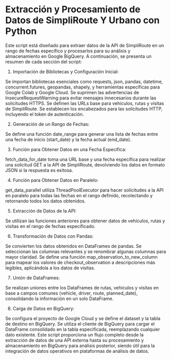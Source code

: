 # Extracción y Procesamiento de Datos de SimpliRoute Y Urbano con Python
Este script está diseñado para extraer datos de la API de SimpliRoute en un rango de fechas específico y procesarlos para su análisis y almacenamiento en Google BigQuery. A continuación, se presenta un resumen de cada sección del script:

1. Importación de Bibliotecas y Configuración Inicial:

Se importan bibliotecas esenciales como requests, json, pandas, datetime, concurrent.futures, geopandas, shapely, y herramientas específicas para Google Colab y Google Cloud.
Se suprimen las advertencias de InsecureRequestWarning para evitar mensajes innecesarios durante las solicitudes HTTPS.
Se definen las URLs base para vehículos, rutas y visitas de SimpliRoute.
Se establecen los encabezados para las solicitudes HTTP, incluyendo el token de autenticación.

2. Generación de un Rango de Fechas:

Se define una función date_range para generar una lista de fechas entre una fecha de inicio (start_date) y la fecha actual (end_date).

3. Función para Obtener Datos en una Fecha Específica:

fetch_data_for_date toma una URL base y una fecha específica para realizar una solicitud GET a la API de SimpliRoute, devolviendo los datos en formato JSON si la respuesta es exitosa.

4. Función para Obtener Datos en Paralelo:

get_data_parallel utiliza ThreadPoolExecutor para hacer solicitudes a la API en paralelo para todas las fechas en el rango definido, recolectando y retornando todos los datos obtenidos.

5. Extracción de Datos de la API:

Se utilizan las funciones anteriores para obtener datos de vehículos, rutas y visitas en el rango de fechas especificado.

6. Transformación de Datos con Pandas:

Se convierten los datos obtenidos en DataFrames de pandas.
Se seleccionan las columnas relevantes y se renombrar algunas columnas para mayor claridad.
Se define una función map_observation_to_new_column para mapear los valores de checkout_observation a descripciones más legibles, aplicándola a los datos de visitas.

7. Unión de DataFrames:

Se realizan uniones entre los DataFrames de rutas, vehículos y visitas en base a campos comunes (vehicle, driver, route, planned_date), consolidando la información en un solo DataFrame.

8. Carga de Datos en BigQuery:

Se configura el proyecto de Google Cloud y se define el dataset y la tabla de destino en BigQuery.
Se utiliza el cliente de BigQuery para cargar el DataFrame consolidado en la tabla especificada, reemplazando cualquier dato existente.
Este script proporciona un flujo completo desde la extracción de datos de una API externa hasta su procesamiento y almacenamiento en BigQuery para análisis posterior, siendo útil para la integración de datos operativos en plataformas de análisis de datos.





